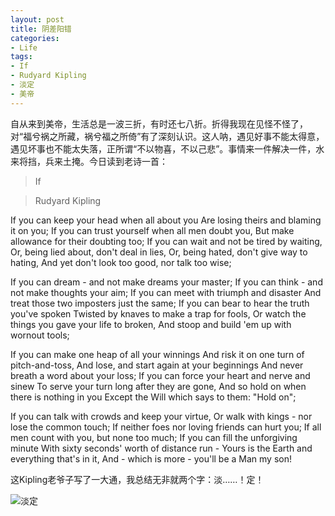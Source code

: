 ```yaml
---
layout: post
title: 阴差阳错
categories:
- Life
tags:
- If
- Rudyard Kipling
- 淡定
- 美帝
---
```


自从来到美帝，生活总是一波三折，有时还七八折。折得我现在见怪不怪了，对“福兮祸之所藏，祸兮福之所倚”有了深刻认识。这人呐，遇见好事不能太得意，遇见坏事也不能太失落，正所谓“不以物喜，不以己悲”。事情来一件解决一件，水来将挡，兵来土掩。今日读到老诗一首：


> 

> 
> If
> 
> 

> 
> Rudyard Kipling
> 
> 
If you can keep your head when all about you
Are losing theirs and blaming it on you;
If you can trust yourself when all men doubt you,
But make allowance for their doubting too;
If you can wait and not be tired by waiting,
Or, being lied about, don't deal in lies,
Or, being hated, don't give way to hating,
And yet don't look too good, nor talk too wise;

If you can dream - and not make dreams your master;
If you can think - and not make thoughts your aim;
If you can meet with triumph and disaster
And treat those two imposters just the same;
If you can bear to hear the truth you've spoken
Twisted by knaves to make a trap for fools,
Or watch the things you gave your life to broken,
And stoop and build 'em up with wornout tools;

If you can make one heap of all your winnings
And risk it on one turn of pitch-and-toss,
And lose, and start again at your beginnings
And never breath a word about your loss;
If you can force your heart and nerve and sinew
To serve your turn long after they are gone,
And so hold on when there is nothing in you
Except the Will which says to them: "Hold on";

If you can talk with crowds and keep your virtue,
Or walk with kings - nor lose the common touch;
If neither foes nor loving friends can hurt you;
If all men count with you, but none too much;
If you can fill the unforgiving minute
With sixty seconds' worth of distance run -
Yours is the Earth and everything that's in it,
And - which is more - you'll be a Man my son!


这Kipling老爷子写了一大通，我总结无非就两个字：淡……！定！

![淡定](http://yihui.name/cn/wp-content/uploads/2009/12/calm-down.jpg)

